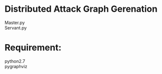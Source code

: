 # Distributed Attack Graph Gerenation


Master.py<br>
Servant.py<br>

# Requirement:


python2.7</br>
pygraphviz</br>
